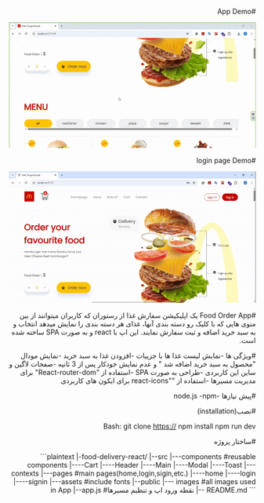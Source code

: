<div dir='rtl' align='right'>

#App Demo

![دموی اپلیکیشن](./src/assets/demo.gif)

#login page Demo

![دموی صفحه لاگین](./src/assets/loginPageDemo.gif)

#Food Order App
یک اپلیکیشن سفارش غذا از رستوران که کاربران میتوانند از بین منوی هایی که با کلیک رو دسته بندی آنها، غذای هر دسته بندی را نمایش میدهد انتخاب و به سبد خرید اضافه و ثبت سفارش نمایند.
این اپ با react و به صورت SPA ساخته شده است.

#ویژگی ها
-نمایش لیست غذا ها با جزییات
-افزودن غذا به سبد خرید
-نمایش مودال "محصول به سبد خرید اضافه شد " و عدم نمایش خودکار پس از 3 ثانیه
-صفحات لاگین و ساین این کاربردی
-طراحی به صورت SPA
-استفاده از "React-router-dom" برای مدیریت مسیرها
-استفاده از ""react-icons برای ایکون های کاربردی

#پیش نیازها
-node.js
-npm

#نصب(installation)

Bash:
git clone
[https://](https://github.com/AmirNouri-dev/FoodDelivery_ReactJS)
npm install
npm run dev

#ساختار پروژه



<div dir='ltr'>
```plaintext
|-food-delivery-react/
|--src
|---components #reusable components
|----Cart
|----Header
|----Main
|----Modal
|----Toast
|---contexts
|---pages #main pages(home,login,sigin,etc.)
|----home
|----login
|----signin
|---assets #include fonts
|--public
|--- images #all images used in App
|--app.js #نقطه ورود اپ و تنظیم مسیرها
|-- README.md
```
</div>


</div>

